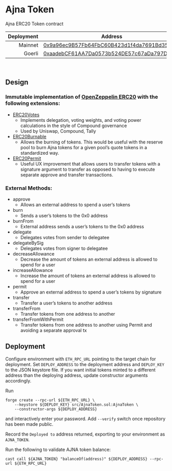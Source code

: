 # Ajna Token

Ajna ERC20 Token contract

| Deployment | Address |
| ------: | ------- |
| Mainnet | [0x9a96ec9B57Fb64FbC60B423d1f4da7691Bd35079](https://etherscan.io/address/0x9a96ec9b57fb64fbc60b423d1f4da7691bd35079) |
| Goerli  | [0xaadebCF61AA7Da0573b524DE57c67aDa797D46c5](https://goerli.etherscan.io/address/0xaadebCF61AA7Da0573b524DE57c67aDa797D46c5) |

<br>

## Design

### **Immutable implementation of [OpenZeppelin ERC20](https://docs.openzeppelin.com/contracts/4.x/api/token/erc20) with the following extensions:**
* [ERC20Votes](https://docs.openzeppelin.com/contracts/4.x/api/token/erc20#ERC20Votes)
    - Implements delegation, voting weights, and voting power calculations in the style of Compound governance
    - Used by Uniswap, Compound, Tally
* [ERC20Burnable](https://docs.openzeppelin.com/contracts/4.x/api/token/erc20#ERC20Burnable)
    - Allows the burning of tokens. This would be useful with the reserve pool to burn Ajna tokens for a given pool’s quote tokens in a standardized way.
* [ERC20Permit](https://docs.openzeppelin.com/contracts/4.x/api/token/erc20#ERC20Permit)
    - Useful UX improvement that allows users to transfer tokens with a signature argument to transfer as opposed to having to execute separate approve and transfer transactions.

### **External Methods:**
* approve
    - Allows an external address to spend a user’s tokens
* burn
    - Sends a user’s tokens to the 0x0 address
* burnFrom
    - External address sends a user’s tokens to the 0x0 address    
* delegate
    - Delegates votes from sender to delegatee
* delegateBySig
    - Delegates votes from signer to delegatee
* decreaseAllowance
    - Decrease the amount of tokens an external address is allowed to spend for a user
* increaseAllowance
    - Increase the amount of tokens an external address is allowed to spend for a user
* permit
    - Approve an external address to spend a user’s tokens by signature
* transfer
    - Transfer a user’s tokens to another address
* transferFrom
    - Transfer tokens from one address to another
* transferFromWithPermit
    - Transfer tokens from one address to another using Permit and avoiding a separate approval tx

## Deployment

Configure environment with `ETH_RPC_URL` pointing to the target chain for deployment.  Set `DEPLOY_ADDRESS` to the deployment address and `DEPLOY_KEY` to the JSON keystore file.  If you want initial tokens minted to a different address than the deploying address, update constructor arguments accordingly.

Run
```
forge create --rpc-url ${ETH_RPC_URL} \
	--keystore ${DEPLOY_KEY} src/AjnaToken.sol:AjnaToken \
	--constructor-args ${DEPLOY_ADDRESS}
```
and interactively enter your password.  Add `--verify` switch once repository has been made public.

Record the `Deployed to` address returned, exporting to your environment as `AJNA_TOKEN`.

Run the following to validate AJNA token balance:
```
cast call ${AJNA_TOKEN} "balanceOf(address)" ${DEPLOY_ADDRESS} --rpc-url ${ETH_RPC_URL}
```